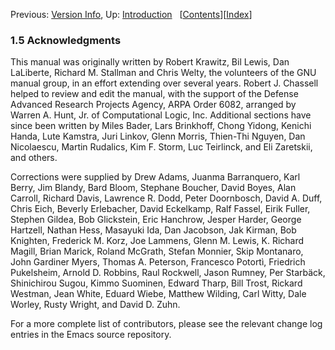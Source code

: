 

Previous: [Version Info](Version-Info.html), Up: [Introduction](Introduction.html)   \[[Contents](index.html#SEC_Contents "Table of contents")]\[[Index](Index.html "Index")]

### 1.5 Acknowledgments

This manual was originally written by Robert Krawitz, Bil Lewis, Dan LaLiberte, Richard M. Stallman and Chris Welty, the volunteers of the GNU manual group, in an effort extending over several years. Robert J. Chassell helped to review and edit the manual, with the support of the Defense Advanced Research Projects Agency, ARPA Order 6082, arranged by Warren A. Hunt, Jr. of Computational Logic, Inc. Additional sections have since been written by Miles Bader, Lars Brinkhoff, Chong Yidong, Kenichi Handa, Lute Kamstra, Juri Linkov, Glenn Morris, Thien-Thi Nguyen, Dan Nicolaescu, Martin Rudalics, Kim F. Storm, Luc Teirlinck, and Eli Zaretskii, and others.

Corrections were supplied by Drew Adams, Juanma Barranquero, Karl Berry, Jim Blandy, Bard Bloom, Stephane Boucher, David Boyes, Alan Carroll, Richard Davis, Lawrence R. Dodd, Peter Doornbosch, David A. Duff, Chris Eich, Beverly Erlebacher, David Eckelkamp, Ralf Fassel, Eirik Fuller, Stephen Gildea, Bob Glickstein, Eric Hanchrow, Jesper Harder, George Hartzell, Nathan Hess, Masayuki Ida, Dan Jacobson, Jak Kirman, Bob Knighten, Frederick M. Korz, Joe Lammens, Glenn M. Lewis, K. Richard Magill, Brian Marick, Roland McGrath, Stefan Monnier, Skip Montanaro, John Gardiner Myers, Thomas A. Peterson, Francesco Potortì, Friedrich Pukelsheim, Arnold D. Robbins, Raul Rockwell, Jason Rumney, Per Starbäck, Shinichirou Sugou, Kimmo Suominen, Edward Tharp, Bill Trost, Rickard Westman, Jean White, Eduard Wiebe, Matthew Wilding, Carl Witty, Dale Worley, Rusty Wright, and David D. Zuhn.

For a more complete list of contributors, please see the relevant change log entries in the Emacs source repository.
